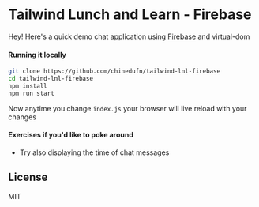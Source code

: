 Tailwind Lunch and Learn - Firebase
===================================

Hey! Here's a quick demo chat application using [Firebase](http://firebase.google.com/) and virtual-dom

#### Running it locally

```sh
git clone https://github.com/chinedufn/tailwind-lnl-firebase
cd tailwind-lnl-firebase
npm install
npm run start
```

Now anytime you change `index.js` your browser will live reload with your changes

#### Exercises if you'd like to poke around

- Try also displaying the time of chat messages

## License

MIT
